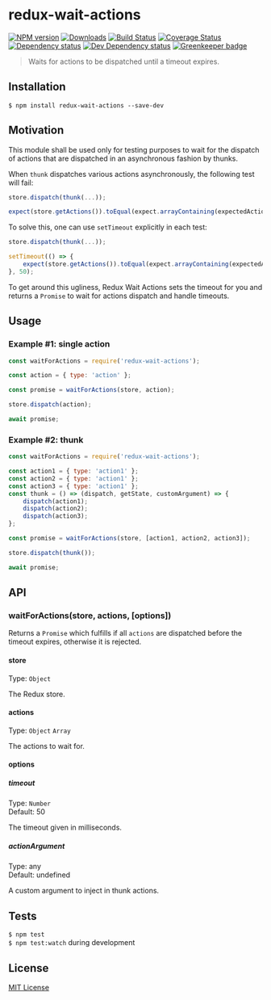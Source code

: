 # redux-wait-actions

[![NPM version][npm-image]][npm-url] [![Downloads][downloads-image]][npm-url] [![Build Status][travis-image]][travis-url] [![Coverage Status][codecov-image]][codecov-url] [![Dependency status][david-dm-image]][david-dm-url] [![Dev Dependency status][david-dm-dev-image]][david-dm-dev-url] [![Greenkeeper badge][greenkeeper-image]][greenkeeper-url]

[npm-url]:https://npmjs.org/package/redux-wait-actions
[npm-image]:http://img.shields.io/npm/v/redux-wait-actions.svg
[downloads-image]:http://img.shields.io/npm/dm/redux-wait-actions.svg
[travis-url]:https://travis-ci.org/moxystudio/redux-wait-actions
[travis-image]:http://img.shields.io/travis/moxystudio/redux-wait-actions/master.svg
[codecov-url]:https://codecov.io/gh/moxystudio/redux-wait-actions
[codecov-image]:https://img.shields.io/codecov/c/github/moxystudio/redux-wait-actions/master.svg
[david-dm-url]:https://david-dm.org/moxystudio/redux-wait-actions
[david-dm-image]:https://img.shields.io/david/moxystudio/redux-wait-actions.svg
[david-dm-dev-url]:https://david-dm.org/moxystudio/redux-wait-actions?type=dev
[david-dm-dev-image]:https://img.shields.io/david/dev/moxystudio/redux-wait-actions.svg
[greenkeeper-image]:https://badges.greenkeeper.io/moxystudio/redux-wait-actions.svg
[greenkeeper-url]:https://greenkeeper.io

> Waits for actions to be dispatched until a timeout expires.


## Installation

`$ npm install redux-wait-actions --save-dev`


## Motivation

This module shall be used only for testing purposes to wait for the dispatch of actions that are dispatched in an asynchronous fashion by thunks.

When `thunk` dispatches various actions asynchronously, the following test will fail:

```js
store.dispatch(thunk(...));

expect(store.getActions()).toEqual(expect.arrayContaining(expectedActions));
```

To solve this, one can use `setTimeout` explicitly in each test:

```js
store.dispatch(thunk(...));

setTimeout(() => {
	expect(store.getActions()).toEqual(expect.arrayContaining(expectedActions));
}, 50);
```

To get around this ugliness, Redux Wait Actions sets the timeout for you and returns a `Promise` to wait for actions dispatch and handle timeouts.


## Usage

### Example #1: single action

```js
const waitForActions = require('redux-wait-actions');

const action = { type: 'action' };

const promise = waitForActions(store, action);

store.dispatch(action);

await promise;

```

### Example #2: thunk

```js
const waitForActions = require('redux-wait-actions');

const action1 = { type: 'action1' };
const action2 = { type: 'action1' };
const action3 = { type: 'action1' };
const thunk = () => (dispatch, getState, customArgument) => {
	dispatch(action1);
	dispatch(action2);
	dispatch(action3);
};

const promise = waitForActions(store, [action1, action2, action3]);

store.dispatch(thunk());

await promise;

```

## API

### waitForActions(store, actions, [options])

Returns a `Promise` which fulfills if all `actions` are dispatched before the timeout expires, otherwise it is rejected.

#### store

Type: `Object`

The Redux store.

#### actions

Type: `Object` `Array`

The actions to wait for.

#### options

##### timeout

Type: `Number`<br>
Default: 50

The timeout given in milliseconds.

##### actionArgument

Type: any<br>
Default: undefined

A custom argument to inject in thunk actions.

## Tests

`$ npm test`   
`$ npm test:watch` during development


## License

[MIT License](http://opensource.org/licenses/MIT)
